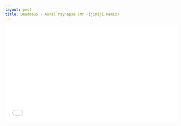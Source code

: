 ```yaml
---
layout: post
title: Deadmau5 - Aural Psynapse (Mr FijiWiji Remix)
---
```

<iframe width="560" height="315" src="//www.youtube.com/embed/-878DbpMD4g" frameborder="0" allowfullscreen></iframe>

